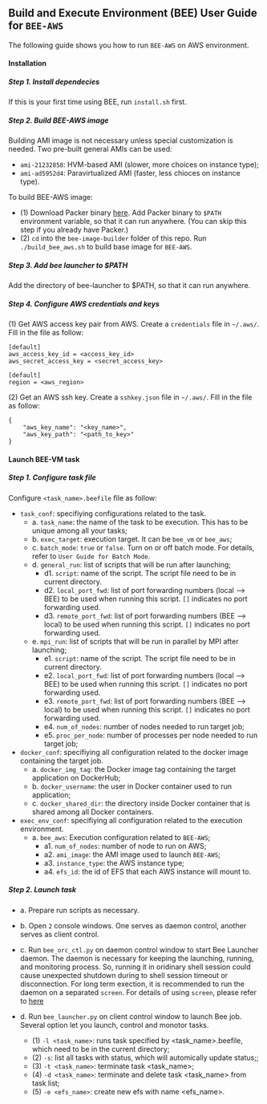 ## Build and Execute Environment (BEE) User Guide for `BEE-AWS`

The following guide shows you how to run `BEE-AWS` on AWS environment.

#### Installation
##### Step 1. Install dependecies
If this is your first time using BEE, run `install.sh` first.

##### Step 2. Build BEE-AWS image
Building AMI image is not necessary unless special customization is needed. Two pre-built general AMIs can be used:
* `ami-21232858`: HVM-based AMI (slower, more choices on instance type);
* `ami-ad5952d4`: Paravirtualized AMI (faster, less chioces on instance type).

To build BEE-AWS image:
* (1) Download Packer binary [here](https://www.packer.io/downloads.html). Add Packer binary to `$PATH` environment variable, so that it can run anywhere. (You can skip this step if you already have Packer.)
* (2) `cd` into the `bee-image-builder` folder of this repo. Run `./build_bee_aws.sh` to build base image for `BEE-AWS`.

##### Step 3. Add bee launcher to $PATH
Add the directory of bee-launcher to $PATH, so that it can run anywhere.    

##### Step 4. Configure AWS credentials and keys
(1) Get AWS access key pair from AWS. Create a `credentials` file in `~/.aws/`. Fill in the file as follow:
```
[default]
aws_access_key_id = <access_key_id>
aws_secret_access_key = <secret_access_key>

[default]
region = <aws_region>

```
(2) Get an AWS ssh key. Create a `sshkey.json` file in `~/.aws/`. Fill in the file as follow:
```
{
    "aws_key_name": "<key_name>",
    "aws_key_path": "<path_to_key>"
}
```

#### Launch BEE-VM task

##### Step 1. Configure task file
Configure `<task_name>.beefile` file as follow:

* `task_conf`: specifiying configurations related to the task.
   * a. `task_name`: the name of the task to be execution. This has to be unique among all your tasks;
   * b. `exec_target`: execution target. It can be `bee_vm` or `bee_aws`;
   * c. `batch_mode`: `true` or `false`. Turn on or off batch mode. For details, refer to `User Guide for Batch Mode`.
   * d. `general_run`: list of scripts that will be run after launching;
     * d1. `script`: name of the script. The script file need to be in current directory.
     * d2. `local_port_fwd`: list of port forwarding numbers (local --> BEE) to be used when running this script. `[]` indicates no port forwarding used.
     * d3. `remote_port_fwd`: list of port forwarding numbers (BEE --> local) to be used when running this script. `[]` indicates no port forwarding used.
   * e. `mpi_run`: list of scripts that will be run in parallel by MPI after launching;
     * e1. `script`: name of the script. The script file need to be in current directory.
     * e2. `local_port_fwd`: list of port forwarding numbers (local --> BEE) to be used when running this script. `[]` indicates no port forwarding used.
     * e3. `remote_port_fwd`: list of port forwarding numbers (BEE --> local) to be used when running this script. `[]` indicates no port forwarding used.
     * e4. `num_of_nodes`: number of nodes needed to run target job;
     * e5. `proc_per_node`: number of processes per node needed to run target job;
* `docker_conf`: specifiying all configuration related to the docker image containing the target job.
  * a. `docker_img_tag`: the Docker image tag containing the target application on DockerHub;
  * b. `docker_username`: the user in Docker container used to run application;
  * c. `docker_shared_dir`: the directory inside Docker container that is shared among all Docker containers.
* `exec_env_conf`: specifiying all configuration related to the execution environment.
  * a. `bee_aws`: Execution configuration related to `BEE-AWS`;
    * a1. `num_of_nodes`: number of node to run on AWS;
    * a2. `ami_image`: the AMI image used to launch `BEE-AWS`;
    * a3. `instance_type`: the AWS instance type;
    * a4. `efs_id`: the id of EFS that each AWS instance will mount to.

##### Step 2. Launch task
* a. Prepare run scripts as necessary.
* b. Open `2` console windows. One serves as daemon control, another serves as client control.
* c. Run `bee_orc_ctl.py` on daemon control window to start Bee Launcher daemon. The daemon is necessary for keeping the launching, running, and monitoring process. So, running it in oridinary shell session could cause unexpected shutdown during to shell session timeout or disconnection. For long term exection, it is recommended to run the daemon on a separated `screen`. For details of using `screen`, please refer to [here](https://www.rackaid.com/blog/linux-screen-tutorial-and-how-to/)

* d. Run `bee_launcher.py` on client control window to launch Bee job. Several option let you launch, control and monotor tasks.
  * (1) `-l <task_name>`: runs task specified by <task_name>.beefile, which need to be in the current directory;
  * (2) `-s`: list all tasks with status, which will automically update status;;
  * (3) `-t <task_name>`: terminate task <task_name>;
  * (4) `-d <task_name>`: terminate and delete task <task_name> from task list;
  * (5) `-e <efs_name>`: create new efs with name <efs_name>.
   







